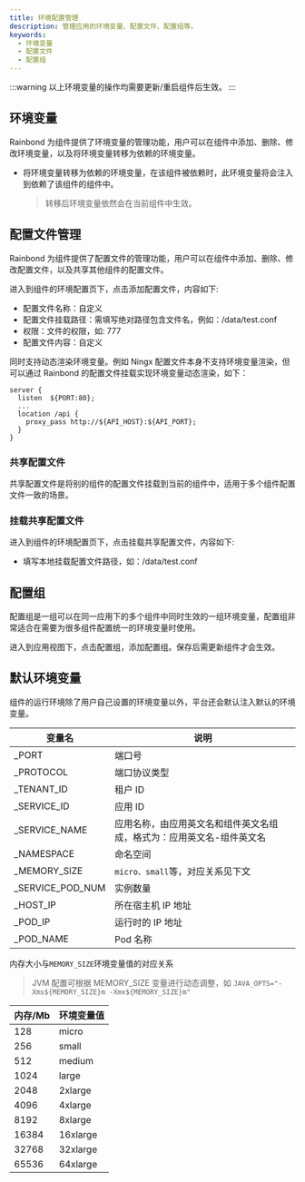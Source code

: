 ```yaml
---
title: 环境配置管理
description: 管理应用的环境变量、配置文件、配置组等。
keywords:
  - 环境变量
  - 配置文件
  - 配置组
---
```


:::warning
以上环境变量的操作均需要更新/重启组件后生效。
:::

## 环境变量

Rainbond 为组件提供了环境变量的管理功能，用户可以在组件中添加、删除、修改环境变量，以及将环境变量转移为依赖的环境变量。

- 将环境变量转移为依赖的环境变量，在该组件被依赖时，此环境变量将会注入到依赖了该组件的组件中。

  > 转移后环境变量依然会在当前组件中生效。

## 配置文件管理

Rainbond 为组件提供了配置文件的管理功能，用户可以在组件中添加、删除、修改配置文件，以及共享其他组件的配置文件。

进入到组件的环境配置页下，点击添加配置文件，内容如下:

- 配置文件名称：自定义
- 配置文件挂载路径：需填写绝对路径包含文件名，例如：/data/test.conf
- 权限：文件的权限，如: 777
- 配置文件内容：自定义

同时支持动态渲染环境变量。例如 Ningx 配置文件本身不支持环境变量渲染，但可以通过 Rainbond 的配置文件挂载实现环境变量动态渲染，如下：

```nginx
server {
  listen  ${PORT:80};
  ...
  location /api {
    proxy_pass http://${API_HOST}:${API_PORT};
  }
}
```

### 共享配置文件

共享配置文件是将别的组件的配置文件挂载到当前的组件中，适用于多个组件配置文件一致的场景。

### 挂载共享配置文件

进入到组件的环境配置页下，点击挂载共享配置文件，内容如下:

- 填写本地挂载配置文件路径，如：/data/test.conf

## 配置组

配置组是一组可以在同一应用下的多个组件中同时生效的一组环境变量，配置组非常适合在需要为很多组件配置统一的环境变量时使用。

进入到应用视图下，点击配置组，添加配置组。保存后需更新组件才会生效。

## 默认环境变量

组件的运行环境除了用户自己设置的环境变量以外，平台还会默认注入默认的环境变量。

| 变量名                                                                             | 说明                                  |
| ------------------------------------------------------------------------------- | ----------------------------------- |
| _PORT                                                      | 端口号                                 |
| _PROTOCOL                                                  | 端口协议类型                              |
| _TENANT_ID                            | 租户 ID                               |
| _SERVICE_ID                           | 应用 ID                               |
| _SERVICE_NAME                         | 应用名称，由应用英文名和组件英文名组成，格式为：应用英文名-组件英文名 |
| _NAMESPACE                                                 | 命名空间                                |
| _MEMORY_SIZE                          | `micro、small`等，对应关系见下文              |
| _SERVICE_POD_NUM | 实例数量                                |
| _HOST_IP                              | 所在宿主机 IP 地址                         |
| _POD_IP                               | 运行时的 IP 地址                          |
| _POD_NAME                             | Pod 名称                              |

内存大小与`MEMORY_SIZE`环境变量值的对应关系

> JVM 配置可根据 MEMORY_SIZE 变量进行动态调整，如 `JAVA_OPTS="-Xms${MEMORY_SIZE}m -Xmx${MEMORY_SIZE}m"`

| 内存/Mb | 环境变量值    |
| ----- | -------- |
| 128   | micro    |
| 256   | small    |
| 512   | medium   |
| 1024  | large    |
| 2048  | 2xlarge  |
| 4096  | 4xlarge  |
| 8192  | 8xlarge  |
| 16384 | 16xlarge |
| 32768 | 32xlarge |
| 65536 | 64xlarge |
